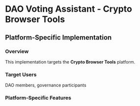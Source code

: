 # DAO Voting Assistant - Crypto Browser Tools

## Platform-Specific Implementation

### Overview
This implementation targets the **Crypto Browser Tools** platform.

### Target Users
DAO members, governance participants

### Platform-Specific Features
